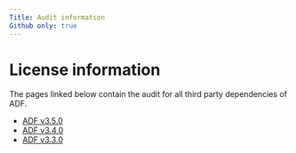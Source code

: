 ```yaml
---
Title: Audit information
Github only: true
---
```


# License information

The pages linked below contain the audit for all third party dependencies of ADF.

- [ADF v3.5.0](audit-info-3.5.0.md)
- [ADF v3.4.0](audit-info-3.4.0.md)
- [ADF v3.3.0](audit-info-3.3.0.md)
